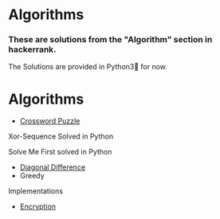 # Algorithms 
 
### **These are solutions from the "Algorithm" section in hackerrank.**

The Solutions are provided in Python3:snake: for now.
# Algorithms

  - [Crossword Puzzle](https://www.hackerrank.com/challenges/crossword-puzzle/problem)

Xor-Sequence Solved in Python

Solve Me First solved in Python

  - [Diagonal Difference](https://github.com/swapnanildutta/Hackerrank-Codes/blob/master/Algorithms/Diagonal%20Difference.js)
  - Greedy

Implementations
  - [Encryption](https://www.hackerrank.com/challenges/encryption/problem)